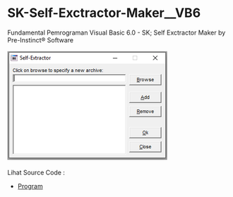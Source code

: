 # SK-Self-Exctractor-Maker__VB6
Fundamental Pemrograman Visual Basic 6.0 - SK; Self Exctractor Maker by Pre-Instinct® Software<br><br>
<img src="https://github.com/RizkyKhapidsyah/SK-Self-Exctractor-Maker__VB6/blob/main/result/001.PNG"><br><br>
Lihat Source Code : <br>
- <a href="https://github.com/RizkyKhapidsyah/SK-Self-Exctractor-Maker__VB6">Program</a>
